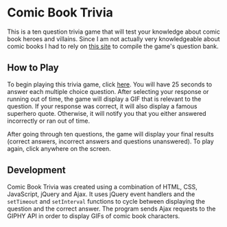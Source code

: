 # Comic Book Trivia

This is a ten question trivia game that will test your knowledge about comic book heroes and villains. Since I am not actually very knowledgeable about comic books I had to rely on <a href = "http://www.usefultrivia.com/comic_book_trivia/">this site</a> to compile the game's question bank.  

## How to Play

To begin playing this trivia game, click <a href = "lkanand.github.io/TriviaGame">here</a>. You will have 25 seconds to answer each multiple choice question. After selecting your response or running out of time, the game will display a GIF that is relevant to the question. If your response was correct, it will also display a famous superhero quote. Otherwise, it will notify you that you either answered incorrectly or ran out of time.

After going through ten questions, the game will display your final results (correct answers, incorrect answers and questions unanswered). To play again, click anywhere on the screen.   

## Development

Comic Book Trivia was created using a combination of HTML, CSS, JavaScript, jQuery and Ajax. It uses jQuery event handlers and the `setTimeout` and `setInterval` functions to cycle between displaying the question and the correct answer. The program sends Ajax requests to the GIPHY API in order to display GIFs of comic book characters. 
